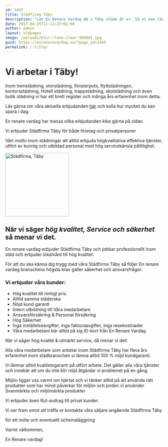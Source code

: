 ```yaml
---
id: 1445
title: Städfirma Täby
description: "Låt En Renare Vardag AB i Täby städa åt er. Så ni kan tänka på annat."
date: 2017-04-25T11:13:27+02:00
author: admin
layout: oldpages
image: /uploads/blur-clean-clear-989941.jpg
guid: https://enrenarevardag.se/?page_id=1445
permalink: /:title/
---
```

# Vi arbetar i Täby!

Inom hemstädning, storstädning, fönsterputs, flyttstädningen, kontorsstädning, Hotell städning, trappstädning, skolstädning och även butik städning vi har ett brett register och många års erfarenhet inom detta.

Läs gärna om våra aktuella erbjudanden [här](https://enrenarevardag.se/erbjudanden/) och kolla hur mycket du kan spara i dag.

En renare vardag har massa olika erbjudanden kika gärna på sidan.

Vi erbjuder Städfirma Täby för både företag och privatpersoner

Vårt motto inom städningar att alltid erbjuda högkvalitativa effektiva tjänster, utfört av kunnig och utbildad personal med hög servicekänsla pålitlighet.

[<img class="wp-image-1446 aligncenter" src="https://enrenarevardag.se/wp-content/uploads/2017/04/Flyttstädning-13-300x300.jpg" alt="Städfirma, Täby " width="203" height="203" srcset="https://enrenarevardag.se/wp-content/uploads/2017/04/Flyttstädning-13-300x300.jpg 300w, https://enrenarevardag.se/wp-content/uploads/2017/04/Flyttstädning-13-150x150.jpg 150w, https://enrenarevardag.se/wp-content/uploads/2017/04/Flyttstädning-13-125x125.jpg 125w, https://enrenarevardag.se/wp-content/uploads/2017/04/Flyttstädning-13.jpg 450w" sizes="(max-width: 203px) 100vw, 203px" />](https://enrenarevardag.se/pris/) 


## När vi säger _hög kvalitet, Service och säkerhet_ så menar vi det.

En renare vardag erbjuder Städfirma Täby och jobbar professionellt inom städ och erbjuder lokalvård till hög kvalitet.

För att du ska känna dig trygg med våra Städfirma Täby så följer En renare vardag branschens högsta krav gäller säkerhet och ansvarsfrågor.

### Vi erbjuder våra kunder:

  * Hög kvalitet till rimligt pris
  * Alltid samma städerska
  * Nöjd kund garanti
  * Intern utbildning till Våra medarbetare
  * Ansvarsförsäkring & Personal försäkring
  * Hög Säkerhet
  * Inga inställelseavgifter, inga fakturaavgifter, inga resekostnader
  * Våra medarbetare bär alltid på sig ID-kort från En Renare Vardag

När vi säger hög kvalité & utmärkt service, då menar vi det!

Alla våra medarbetare som arbetar inom Städfirma Täby har flera års erfarenhet inom städbranschen vi lämna alltid 100 % nöjd kundgaranti.

Vi lämnar alltid kvalitetsgaranti på utfört arbete. Det gäller alla våra tjänster och innebär att om du inte blir nöjd åtgärdar vi problemet på en gång.

Miljön ligger oss varmt om hjärtat och vi tänker alltid på att använda rätt produkter som har minst påverkar för miljön och jorden vi använder Svanmärkta och miljömärkta produkter

Vi erbjuder även Rut-avdrag till privat kunder.

Vi ser fram emot att träffa er kontakta våra säljare angående Städfirma Täby

för ett möte och eventuellt schemaläggning

Varmt välkommen,

En Renare vardag!